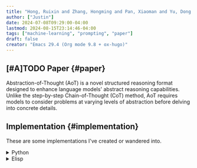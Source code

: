```yaml
---
title: "Hong, Ruixin and Zhang, Hongming and Pan, Xiaoman and Yu, Dong and Zhang, Changshui :: Abstraction-of-Thought Makes Language Models Better Reasoners"
author: ["Justin"]
date: 2024-07-08T09:29:00-04:00
lastmod: 2024-08-15T23:14:46-04:00
tags: ["machine-learning", "prompting", "paper"]
draft: false
creator: "Emacs 29.4 (Org mode 9.8 + ox-hugo)"
---
```


<div class="outline-1 jvc">

## <span class="org-priority priority-A">[#A]</span><span class="org-todo todo TODO">TODO</span> Paper {#paper}

Abstraction-of-Thought (AoT) is a novel structured reasoning format designed to
enhance language models' abstract reasoning capabilities. Unlike the
step-by-step Chain-of-Thought (CoT) method, AoT requires models to consider
problems at varying levels of abstraction before delving into concrete details.

</div>

<div class="outline-1 jvc">

## Implementation {#implementation}

These are some implementations I've created or wandered into.

<details>
<summary>Python</summary>
<div class="details">

The python one I created myself, was pondering using it for some of my projects.

```python

import openai

client = openai.OpenAI()

def abstraction_of_thought(problem):
    # Step 1: High-level planning
    high_level_prompt = f"""Problem: {problem}

    Let's think logically and provide an abstract higher-order plan on how to
    solve this kind of problem. Don't dive into small details, only provide
    a high-level plan."""

    high_level_response = client.chat.completions.create(
        model="gpt-3.5-turbo",
        messages=[{"role": "user", "content": high_level_prompt}]
    )
    high_level_plan = high_level_response.choices[0].message.content

    # Step 2: Detailed planning
    detailed_prompt = f"""High-level plan: {high_level_plan}

    Provide a more detailed plan. What specific steps should we take? On
    what details should we pay attention?"""

    detailed_response = client.chat.completions.create(
        model="gpt-3.5-turbo",
        messages=[{"role": "user", "content": detailed_prompt}]
    )
    detailed_plan = detailed_response.choices[0].message.content

    # Step 3: Problem-solving
    solve_prompt = f"""Problem: {problem}
    High-level plan: {high_level_plan}
    Detailed plan: {detailed_plan}

    Now, apply this plan to solve the problem and provide the final solution."""

    solve_response = client.chat.completions.create(
        model="gpt-3.5-turbo",
        messages=[{"role": "user", "content": solve_prompt}]
    )
    solution = solve_response.choices[0].message.content

    # Step 4: Summarizing
    summary_prompt = f"""Solution: {solution}

    Provide a short, concise final answer based on this solution."""

    summary_response = client.chat.completions.create(
        model="gpt-3.5-turbo",
        messages=[{"role": "user", "content": summary_prompt}]
    )
    final_answer = summary_response.choices[0].message.content

    return {
        "high_level_plan": high_level_plan,
        "detailed_plan": detailed_plan,
        "solution": solution,
        "final_answer": final_answer
    }

# Example usage
problem = """I have an orange, five raspberries, two books,
             three plums, a pencil, and a grape. How many fruits do I have?"""
result = abstraction_of_thought(problem)

print("High-level plan:", result["high_level_plan"])
print("\nDetailed plan:", result["detailed_plan"])
print("\nSolution:", result["solution"])
print("\nFinal answer:", result["final_answer"])
```
</div>
</details>

<details>
<summary>Elisp</summary>
<div class="details">

This elisp implementation is in the
[GitHub - s-kostyaev/ellama](https://github.com/s-kostyaev/ellama) package.

```elisp
This is an elisp implementation of abstraction of thought

(defun ellama-solve-reasoning-problem (problem)
  "Solve reasoning PROBLEM with absctraction of thought.
Problem will be solved with the chain of questions to LLM."
  (interactive "sProblem: ")
  (ellama-chain
   problem
   '((:chat t
        :transform (lambda (problem _)
             (format "Problem:
%s

Let's think logically and provide abstract higher order plan how to solve this
kind of problems. Don't dive into small details only provide high-level plan."
                     problem)))
     (:chat t
        :transform (lambda ( )
             "Provide more detailed plan. On what details should we pay attention?"))
     (:chat t
        :transform (lambda ( )
             "Now revise the plan and provide the final solution."))
     (:chat t
        :transform (lambda ( )
             "Provide short final answer based on final solution.")))))
```
</div>
</details>

</div>
